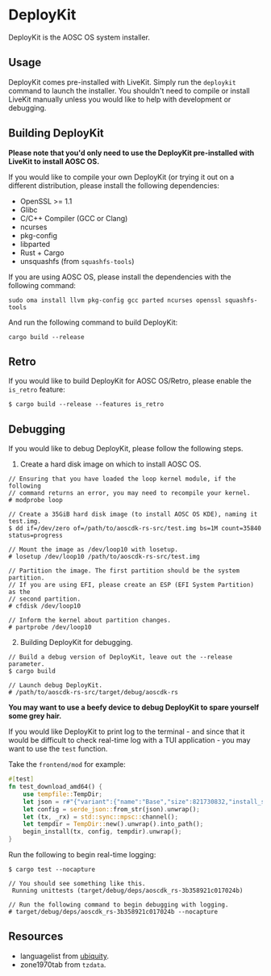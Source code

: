 # DeployKit

DeployKit is the AOSC OS system installer.

## Usage

DeployKit comes pre-installed with LiveKit. Simply run the `deploykit` command
to launch the installer. You shouldn't need to compile or install LiveKit
manually unless you would like to help with development or debugging.

## Building DeployKit

**Please note that you'd only need to use the DeployKit pre-installed with
LiveKit to install AOSC OS.**

If you would like to compile your own DeployKit (or trying it out on a
different distribution, please install the following dependencies:

- OpenSSL >= 1.1
- Glibc
- C/C++ Compiler (GCC or Clang)
- ncurses
- pkg-config
- libparted
- Rust + Cargo
- unsquashfs (from `squashfs-tools`)

If you are using AOSC OS, please install the dependencies with the following
command:

```
sudo oma install llvm pkg-config gcc parted ncurses openssl squashfs-tools

```

And run the following command to build DeployKit:

```
cargo build --release
```

## Retro

If you would like to build DeployKit for AOSC OS/Retro, please enable the
`is_retro` feature:

```
$ cargo build --release --features is_retro
```

## Debugging

If you would like to debug DeployKit, please follow the following steps.

1. Create a hard disk image on which to install AOSC OS.

```
// Ensuring that you have loaded the loop kernel module, if the following
// command returns an error, you may need to recompile your kernel.
# modprobe loop

// Create a 35GiB hard disk image (to install AOSC OS KDE), naming it test.img.
$ dd if=/dev/zero of=/path/to/aoscdk-rs-src/test.img bs=1M count=35840 status=progress

// Mount the image as /dev/loop10 with losetup.
# losetup /dev/loop10 /path/to/aoscdk-rs-src/test.img

// Partition the image. The first partition should be the system partition.
// If you are using EFI, please create an ESP (EFI System Partition) as the
// second partition.
# cfdisk /dev/loop10

// Inform the kernel about partition changes.
# partprobe /dev/loop10
```

2. Building DeployKit for debugging.

```
// Build a debug version of DeployKit, leave out the --release parameter.
$ cargo build

// Launch debug DeployKit.
# /path/to/aoscdk-rs-src/target/debug/aoscdk-rs
```

**You may want to use a beefy device to debug DeployKit to spare yourself some
grey hair.**

If you would like DeployKit to print log to the terminal - and since that it
would be difficult to check real-time log with a TUI application - you may want
to use the `test` function.

Take the `frontend/mod` for example:

```Rust
#[test]
fn test_download_amd64() {
    use tempfile::TempDir;
    let json = r#"{"variant":{"name":"Base","size":821730832,"install_size":4157483520,"date":"20210602","sha256sum":"b5a5b9d889888a0e4f16b9f299b8a820ae2c8595aa363eb1e797d32ed0e957ed","url":"os-amd64/base/aosc-os_base_20210602_amd64.tar.xz"},"partition":{"path":"/dev/loop0p1","parent_path":"/dev/loop0","fs_type":"ext4","size":3145728},"mirror":{"name":"Beijing Foreign Studies University","name-tr":"bfsu-name","loc":"China","loc-tr":"bfsu-loc","url":"https://mirrors.bfsu.edu.cn/anthon/aosc-os/"},"user":"test","password":"test","hostname":"test","locale":"","continent":"Asia","city":"Shanghai","tc":"UTC"}"#;
    let config = serde_json::from_str(json).unwrap();
    let (tx, _rx) = std::sync::mpsc::channel();
    let tempdir = TempDir::new().unwrap().into_path();
    begin_install(tx, config, tempdir).unwrap();
}
```

Run the following to begin real-time logging:

```
$ cargo test --nocapture

// You should see something like this.
 Running unittests (target/debug/deps/aoscdk_rs-3b358921c017024b)

// Run the following command to begin debugging with logging.
# target/debug/deps/aoscdk_rs-3b358921c017024b --nocapture
```

## Resources

- languagelist from [ubiquity](https://git.launchpad.net/ubiquity/tree/d-i/source/localechooser/languagelist).
- zone1970tab from `tzdata`.
